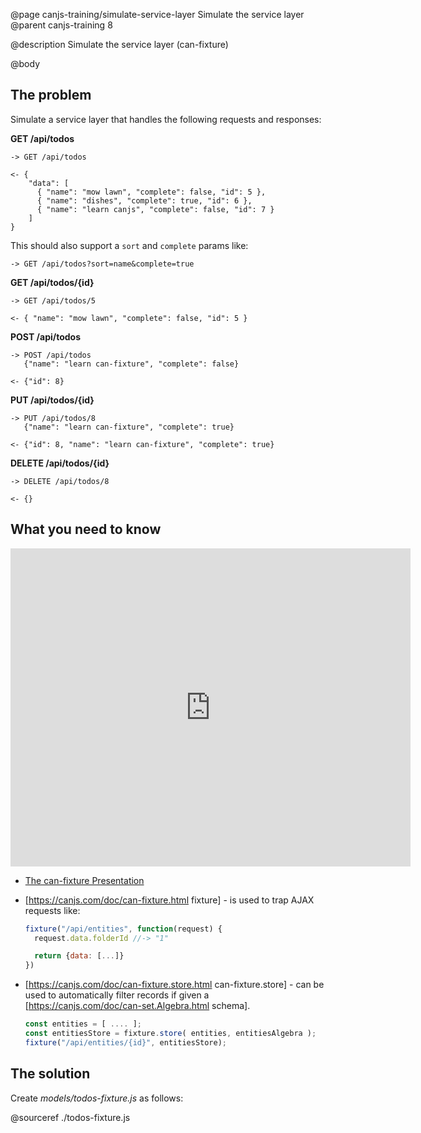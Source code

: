 @page canjs-training/simulate-service-layer Simulate the service layer
@parent canjs-training 8

@description Simulate the service layer (can-fixture)

@body



## The problem

Simulate a service layer that handles the following requests and responses:

__GET /api/todos__

```
-> GET /api/todos

<- {
    "data": [
      { "name": "mow lawn", "complete": false, "id": 5 },
      { "name": "dishes", "complete": true, "id": 6 },
      { "name": "learn canjs", "complete": false, "id": 7 }
    ]
}
```

This should also support a `sort` and `complete` params like:

```
-> GET /api/todos?sort=name&complete=true
```


__GET /api/todos/{id}__

```
-> GET /api/todos/5

<- { "name": "mow lawn", "complete": false, "id": 5 }
```

__POST /api/todos__

```
-> POST /api/todos
   {"name": "learn can-fixture", "complete": false}

<- {"id": 8}
```

__PUT /api/todos/{id}__

```
-> PUT /api/todos/8
   {"name": "learn can-fixture", "complete": true}

<- {"id": 8, "name": "learn can-fixture", "complete": true}
```

__DELETE /api/todos/{id}__

```
-> DELETE /api/todos/8

<- {}
```

## What you need to know

<iframe src="https://docs.google.com/presentation/d/e/2PACX-1vQEV23MxsjypiV3edlA-JOIfK2Im5Jzlb30xmNqPkaa7nEMwh02hGU4lWCTwdU2XutbDLq0sEGpRuDQ/embed?start=false&loop=false&delayms=3000" frameborder="0" width="640" height="509" allowfullscreen="true" mozallowfullscreen="true" webkitallowfullscreen="true"></iframe>

- [The can-fixture Presentation](https://docs.google.com/presentation/d/1gBvNTzzcSl1h8I-pvxARqwvIjK2ELvGgyFTzxBKU_Vo/edit?usp=sharing)
- [https://canjs.com/doc/can-fixture.html fixture] - is used to trap AJAX requests like:

  ```js
  fixture("/api/entities", function(request) {
    request.data.folderId //-> "1"

    return {data: [...]}
  })
  ```

- [https://canjs.com/doc/can-fixture.store.html can-fixture.store] - can be used to automatically filter records if given a [https://canjs.com/doc/can-set.Algebra.html schema].

  ```js
  const entities = [ .... ];
  const entitiesStore = fixture.store( entities, entitiesAlgebra );
  fixture("/api/entities/{id}", entitiesStore);
  ```

## The solution


Create _models/todos-fixture.js_ as follows:

@sourceref ./todos-fixture.js
